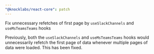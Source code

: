```yaml
---
"@knocklabs/react-core": patch
---
```


Fix unnecessary refetches of first page by `useSlackChannels` and `useMsTeamsTeams` hooks

Previously, both the `useSlackChannels` and `useMsTeamsTeams` hooks would unnecessarily refetch the first page of data whenever multiple pages of data were loaded. This has been fixed.
